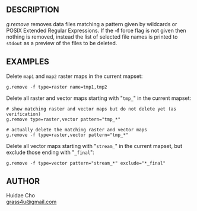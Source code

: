 ## DESCRIPTION

*g.remove* removes data files matching a pattern given by wildcards or
POSIX Extended Regular Expressions. If the **-f** force flag is not
given then nothing is removed, instead the list of selected file names
is printed to `stdout` as a preview of the files to be deleted.

## EXAMPLES

Delete `map1` and `map2` raster maps in the current mapset:

```
g.remove -f type=raster name=tmp1,tmp2
```

Delete all raster and vector maps starting with \"`tmp_`\" in the
current mapset:

```
# show matching raster and vector maps but do not delete yet (as verification)
g.remove type=raster,vector pattern="tmp_*"

# actually delete the matching raster and vector maps
g.remove -f type=raster,vector pattern="tmp_*"
```

Delete all vector maps starting with \"`stream_`\" in the current
mapset, but exclude those ending with \"`_final`\":

```
g.remove -f type=vector pattern="stream_*" exclude="*_final"
```

## AUTHOR

Huidae Cho\
grass4u@gmail.com
